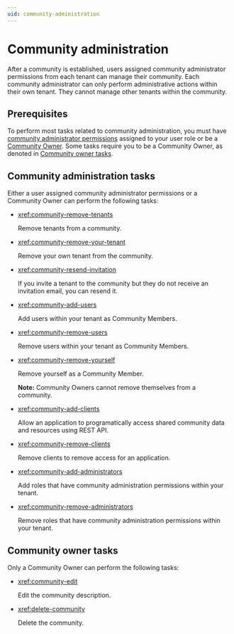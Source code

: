 ```yaml
---
uid: community-administration
---
```


# Community administration

After a community is established, users assigned community administrator permissions from each tenant can manage their community. Each community administrator can only perform administrative actions within their own tenant. They cannot manage other tenants within the community.

## Prerequisites

To perform most tasks related to community administration, you must have [community administrator permissions](xref:ccRoles#community-administrators-preview) assigned to your user role or be a [Community Owner](xref:ccRoles#community-owner-preview). Some tasks require you to be a Community Owner, as denoted in [Community owner tasks](#community-owner-tasks).

## Community administration tasks

Either a user assigned community administrator permissions or a Community Owner can perform the following tasks:

- <xref:community-remove-tenants>

	Remove tenants from a community.

- <xref:community-remove-your-tenant>

	Remove your own tenant from the community.  

- <xref:community-resend-invitation>

	If you invite a tenant to the community but they do not receive an invitation email, you can resend it.

- <xref:community-add-users>

	Add users within your tenant as Community Members.

- <xref:community-remove-users>

	Remove users within your tenant as Community Members.

- <xref:community-remove-yourself>

	Remove yourself as a Community Member.

	**Note:** Community Owners cannot remove themselves from a community.

- <xref:community-add-clients>

	Allow an application to programatically access shared community data and resources using REST API.

- <xref:community-remove-clients>

	Remove clients to remove access for an application.

- <xref:community-add-administrators>

	Add roles that have community administration permissions within your tenant.

- <xref:community-remove-administrators>

	Remove roles that have community administration permissions within your tenant.

## Community owner tasks

Only a Community Owner can perform the following tasks:

- <xref:community-edit>

	Edit the community description. 

- <xref:delete-community>

	Delete the community.
